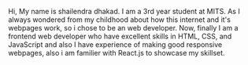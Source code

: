 Hi, My name is shailendra dhakad. I am a 3rd year student at MITS. As I always wondered from my childhood about how this internet and it's webpages work, so i chose to be an web developer. Now, finally I am a frontend web developer who have excellent skills in HTML, CSS, and JavaScript and also I have experience of making good responsive webpages, also i am familier with React.js to showcase my skillset. 

<!---
shailendra921/shailendra921 is a ✨ special ✨ repository because its `README.md` (this file) appears on your GitHub profile.
You can click the Preview link to take a look at your changes.
--->

